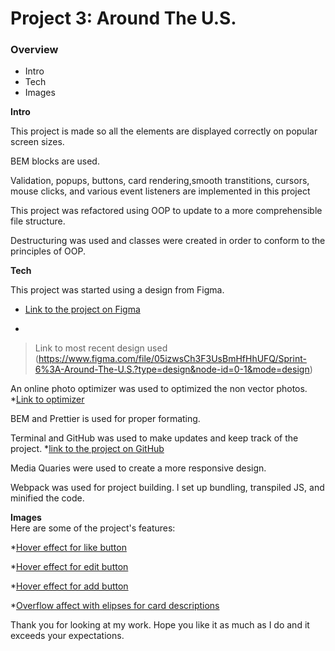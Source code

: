 # Project 3: Around The U.S.

### Overview  

* Intro  
* Tech 
* Images  
  
**Intro**
  
This project is made so all the elements are displayed correctly on popular screen sizes.

BEM blocks are used.

Validation, popups, buttons, card rendering,smooth transtitions, cursors, mouse clicks, and various event listeners are implemented in this project

This project was refactored using OOP to update to a more comprehensible file structure.

Destructuring was used and classes were created in order to conform to the principles of OOP.
  
**Tech**  

 This project was started using a design from Figma. 
* [Link to the project on Figma](https://www.figma.com/file/ii4xxsJ0ghevUOcssTlHZv/Sprint-3%3A-Around-the-US?node-id=0%3A1)

* 
> Link to most recent design used
 (https://www.figma.com/file/05izwsCh3F3UsBmHfHhUFQ/Sprint-6%3A-Around-The-U.S.?type=design&node-id=0-1&mode=design)

An online photo optimizer was used to optimized the non vector photos. *[Link to optimizer](https://tinypng.com/)

BEM and Prettier is used for proper formating.

Terminal and GitHub was used to make updates and keep track of the project.  *[link to the project on GitHub](https://godisnanu.github.io/se_project_aroundtheus/)

Media Quaries were used to create a more responsive design.

Webpack was used for project building.  I set up bundling, transpiled JS, and minified the code.

  
**Images**  
  Here are some of the project's features:

  *[Hover effect for like button](./images/Hover%20effect%20like%20button.png) 

  *[Hover effect for edit button](./images/Hover%20effect%20edit%20button.png)

  *[Hover effect for add button](./images/Hover%20effect%20add%20button.png)

  *[Overflow affect with elipses for card descriptions](./images/Element%20description%20overlfow%20with%20elipses.png)
  
Thank you for looking at my work.  Hope you like it as much as I do and it exceeds your expectations.
